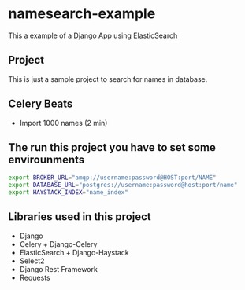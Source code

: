 # namesearch-example

This a example of a Django App using ElasticSearch

## Project

This is just a sample project to search for names in database.


## Celery Beats

- Import 1000 names (2 min)

## The run this project you have to set some envirounments

```sh
export BROKER_URL="amqp://username:password@HOST:port/NAME"
export DATABASE_URL="postgres://username:password@host:port/name"
export HAYSTACK_INDEX="name_index"
```

## Libraries used in this project

- Django
- Celery + Django-Celery
- ElasticSearch + Django-Haystack
- Select2
- Django Rest Framework
- Requests
